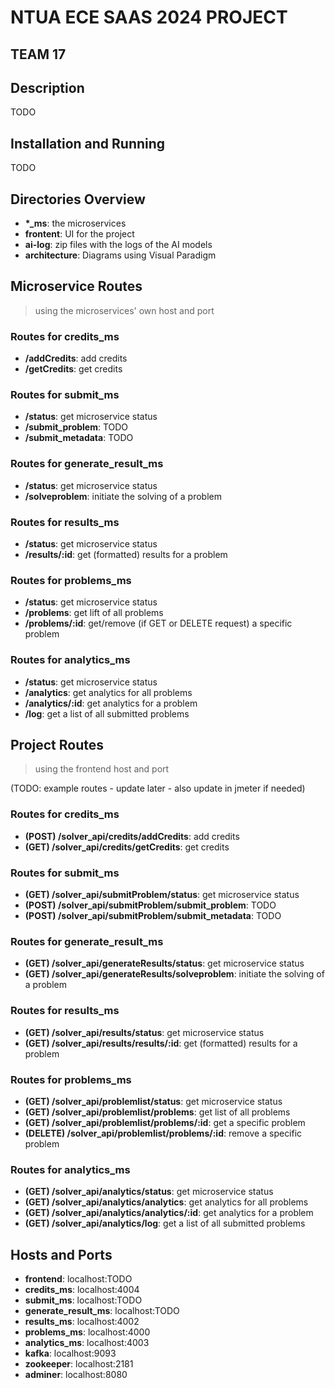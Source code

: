 # NTUA ECE SAAS 2024 PROJECT
  
## TEAM 17
  
## Description
TODO

## Installation and Running
TODO

## Directories Overview

- **\*_ms**: the microservices
- **frontent**: UI for the project
- **ai-log**: zip files with the logs of the AI models
- **architecture**: Diagrams using Visual Paradigm

## Microservice Routes
> using the microservices' own host and port

### Routes for credits_ms

- **/addCredits**: add credits
- **/getCredits**: get credits

### Routes for submit_ms

- **/status**: get microservice status
- **/submit_problem**: TODO
- **/submit_metadata**: TODO

### Routes for generate_result_ms

- **/status**: get microservice status
- **/solveproblem**: initiate the solving of a problem

### Routes for results_ms

- **/status**: get microservice status
- **/results/:id**: get (formatted) results for a problem

### Routes for problems_ms

- **/status**: get microservice status
- **/problems**: get lift of all problems
- **/problems/:id**: get/remove (if GET or DELETE request) a specific problem

### Routes for analytics_ms

- **/status**: get microservice status
- **/analytics**: get analytics for all problems
- **/analytics/:id**: get analytics for a problem
- **/log**: get a list of all submitted problems


## Project Routes
> using the frontend host and port

(TODO: example routes - update later - also update in jmeter if needed)

### Routes for credits_ms
- **(POST) /solver_api/credits/addCredits**: add credits
- **(GET) /solver_api/credits/getCredits**: get credits

### Routes for submit_ms
- **(GET) /solver_api/submitProblem/status**: get microservice status
- **(POST) /solver_api/submitProblem/submit_problem**: TODO
- **(POST) /solver_api/submitProblem/submit_metadata**: TODO

### Routes for generate_result_ms
- **(GET) /solver_api/generateResults/status**: get microservice status
- **(GET) /solver_api/generateResults/solveproblem**: initiate the solving of a problem

### Routes for results_ms
- **(GET) /solver_api/results/status**: get microservice status
- **(GET) /solver_api/results/results/:id**: get (formatted) results for a problem

### Routes for problems_ms
- **(GET) /solver_api/problemlist/status**: get microservice status
- **(GET) /solver_api/problemlist/problems**: get list of all problems
- **(GET) /solver_api/problemlist/problems/:id**: get a specific problem
- **(DELETE) /solver_api/problemlist/problems/:id**: remove a specific problem

### Routes for analytics_ms
- **(GET) /solver_api/analytics/status**: get microservice status
- **(GET) /solver_api/analytics/analytics**: get analytics for all problems
- **(GET) /solver_api/analytics/analytics/:id**: get analytics for a problem
- **(GET) /solver_api/analytics/log**: get a list of all submitted problems


## Hosts and Ports

- **frontend**: localhost:TODO
- **credits_ms**: localhost:4004
- **submit_ms**: localhost:TODO
- **generate_result_ms**: localhost:TODO
- **results_ms**: localhost:4002
- **problems_ms**: localhost:4000
- **analytics_ms**: localhost:4003
- **kafka**: localhost:9093
- **zookeeper**: localhost:2181
- **adminer**: localhost:8080




